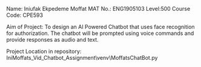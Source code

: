 Name: Iniufak Ekpedeme Moffat
MAT No.: ENG1905103
Level:500
Course Code: CPE593

Aim of Project: To design an AI Powered Chatbot that uses face recognition for authorization. 
The chatbot will be prompted using voice commands and provide responses as audio and text. 

Project Location in repository: IniMoffats_Vid_Chatbot_Assignment\venv\MoffatsChatBot.py
